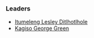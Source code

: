 ### Leaders
* [Itumeleng Lesley Ditlhotlhole](mailto:itumeleng.lesleyditlhotlhole@owasp.org)
* [Kagiso George Green](mailto:Kagiso.georgegreen@owasp.org)
